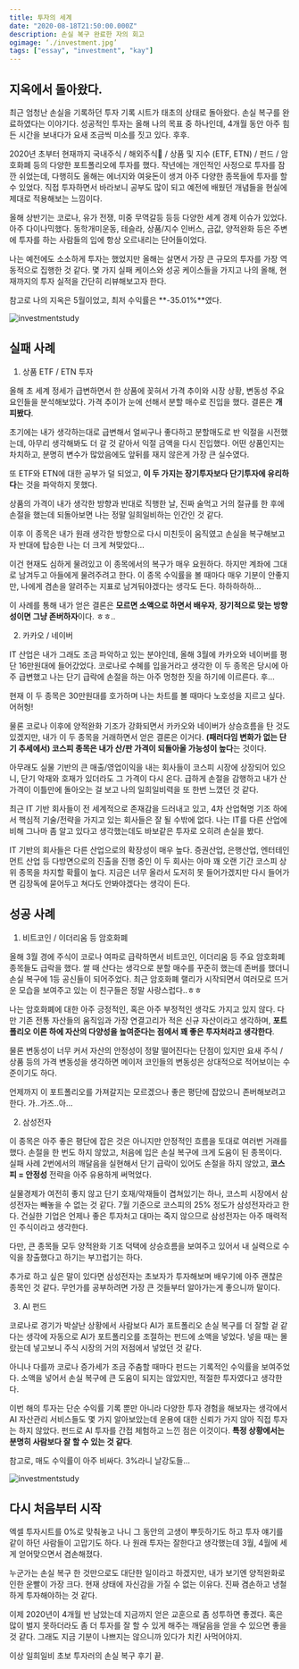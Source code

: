 ```yaml
---
title: 투자의 세계
date: "2020-08-18T21:50:00.000Z"
description: 손실 복구 완료한 자의 회고
ogimage: ‘./investment.jpg’
tags: ["essay", "investment", "kay"]
---
```


## 지옥에서 돌아왔다.

최근 엄청난 손실을 기록하던 투자 기록 시트가 태초의 상태로 돌아왔다. 손실 복구를 완료하였다는 이야기다. 성공적인 투자는 올해 나의 목표 중 하나인데, 4개월 동안 아주 힘든 시간을 보내다가 요새 조금씩 미소를 짓고 있다. 후후.

2020년 초부터 현재까지 국내주식 / 해외주식 / 상품 및 지수 (ETF, ETN) / 펀드 / 암호화폐 등의 다양한 포트폴리오에 투자를 했다. 작년에는 개인적인 사정으로 투자를 잠깐 쉬었는데, 다행히도 올해는 에너지와 여윳돈이 생겨 아주 다양한 종목들에 투자를 할 수 있었다. 직접 투자하면서 바라보니 공부도 많이 되고 예전에 배웠던 개념들을 현실에 제대로 적용해보는 느낌이다.

올해 상반기는 코로나, 유가 전쟁, 미중 무역갈등 등등 다양한 세계 경제 이슈가 있었다. 아주 다이나믹했다. 동학개미운동, 테슬라, 상품/지수 인버스, 금값, 양적완화 등은 주변에 투자를 하는 사람들의 입에 항상 오르내리는 단어들이었다.

나는 예전에도 소소하게 투자는 했었지만 올해는 살면서 가장 큰 규모의 투자를 가장 역동적으로 집행한 것 같다. 몇 가지 실패 케이스와 성공 케이스들을 가지고 나의 올해, 현재까지의 투자 실적을 간단히 리뷰해보고자 한다.

참고로 나의 지옥은 5월이었고, 최저 수익률은 **-35.01%**였다. 

![investmentstudy](/data.jpg)

## 실패 사례

1. 상품 ETF / ETN 투자

올해 초 세계 정세가 급변하면서 한 상품에 꽂혀서 가격 추이와 시장 상황, 변동성 주요 요인들을 분석해보았다. 가격 추이가 눈에 선해서 분할 매수로 진입을 했다. 결론은 **개 피봤다**.

초기에는 내가 생각하는대로 급변해서 얼씨구나 좋다하고 분할매도로 반 익절을 시전했는데, 아무리 생각해봐도 더 갈 것 같아서 익절 금액을 다시 진입했다. 어떤 상품인지는 차치하고, 분명히 변수가 많았음에도 앞뒤를 재지 않은게 가장 큰 실수였다.

또 ETF와 ETN에 대한 공부가 덜 되었고, **이 두 가지는 장기투자보다 단기투자에 유리하다**는 것을 파악하지 못했다.

상품의 가격이 내가 생각한 방향과 반대로 직행한 날, 진짜 술먹고 거의 절규를 한 후에 손절을 했는데 되돌아보면 나는 정말 일희일비하는 인간인 것 같다.

이후 이 종목은 내가 원래 생각한 방향으로 다시 미친듯이 움직였고 손실을 복구해보고자 반대에 탑승한 나는 더 크게 쳐맞았다...

이건 현재도 심하게 물려있고 이 종목에서의 복구가 매우 요원하다. 하지만 계좌에 그대로 남겨두고 아들에게 물려주려고 한다. 이 종목 수익률을 볼 때마다 매우 기분이 안좋지만, 나에게 겸손을 알려주는 지표로 남겨둬야겠다는 생각도 든다. 하하하하하...

이 사례를 통해 내가 얻은 결론은 **모르면 소액으로 하면서 배우자**, **장기적으로 맞는 방향성이면 그냥 존버하자**이다. ㅎㅎ..

2. 카카오 / 네이버

IT 산업은 내가 그래도 조금 파악하고 있는 분야인데, 올해 3월에 카카오와 네이버를 평단 16만원대에 들어갔었다. 코로나로 수혜를 입을거라고 생각한 이 두 종목은 당시에 아주 급변했고 나는 단기 급락에 손절을 하는 아주 멍청한 짓을 하기에 이르른다. 후...

현재 이 두 종목은 30만원대를 호가하며 나는 차트를 볼 때마다 노호성을 지르고 싶다. 어허헝!

물론 코로나 이후에 양적완화 기조가 강화되면서 카카오와 네이버가 상승흐름을 탄 것도 있겠지만, 내가 이 두 종목을 거래하면서 얻은 결론은 이거다. **(패러다임 변화가 없는 단기 추세에서) 코스피 종목은 내가 산/판 가격이 되돌아올 가능성이 높다**는 것이다.

아무래도 실물 기반의 큰 매출/영업이익을 내는 회사들이 코스피 시장에 상장되어 있으니, 단기 악재와 호재가 있더라도 그 가격이 다시 온다. 급하게 손절을 감행하고 내가 산 가격이 이틀만에 돌아오는 걸 보고 나의 일희일비력을 또 한번 느꼈던 것 같다.

최근 IT 기반 회사들이 전 세계적으로 존재감을 드러내고 있고, 4차 산업혁명 기조 하에서 핵심적 기술/전략을 가지고 있는 회사들은 잘 될 수밖에 없다. 나는 IT를 다른 산업에 비해 그나마 좀 알고 있다고 생각했는데도 바보같은 투자로 오히려 손실을 봤다.

IT 기반의 회사들은 다른 산업으로의 확장성이 매우 높다. 증권산업, 은행산업, 엔터테인먼트 산업 등 다방면으로의 진출을 진행 중인 이 두 회사는 아마 꽤 오랜 기간 코스피 상위 종목을 차지할 확률이 높다. 지금은 너무 올라서 도저히 못 들어가겠지만 다시 들어가면 김장독에 묻어두고 쳐다도 안봐야겠다는 생각이 든다.

## 성공 사례

1. 비트코인 / 이더리움 등 암호화폐

올해 3월 경에 주식이 코로나 여파로 급락하면서 비트코인, 이더리움 등 주요 암호화폐 종목들도 급락을 했다. 쌀 때 산다는 생각으로 분할 매수를 꾸준히 했는데 존버를 했더니 손실 복구에 1등 공신들이 되어주었다. 최근 암호화폐 랠리가 시작되면서 여러모로 뜨거운 모습을 보여주고 있는 이 친구들은 정말 사랑스럽다..ㅎㅎ

나는 암호화폐에 대한 아주 긍정적인, 혹은 아주 부정적인 생각도 가지고 있지 않다. 다만 기존 전통 자산들의 움직임과 가장 연결고리가 적은 신규 자산이라고 생각하며, **포트폴리오 이론 하에 자산의 다양성을 높여준다는 점에서 꽤 좋은 투자처라고 생각한다**.

물론 변동성이 너무 커서 자산의 안정성이 정말 떨어진다는 단점이 있지만 요새 주식 / 상품 등의 가격 변동성을 생각하면 메이저 코인들의 변동성은 상대적으로 적어보이는 수준이기도 하다.

언제까지 이 포트폴리오를 가져갈지는 모르겠으나 좋은 평단에 잡았으니 존버해보려고 한다. 가..가즈..아...

2. 삼성전자

이 종목은 아주 좋은 평단에 잡은 것은 아니지만 안정적인 흐름을 토대로 여러번 거래를 했다. 손절을 한 번도 하지 않았고, 처음에 입은 손실 복구에 크게 도움이 된 종목이다. 실패 사례 2번에서의 깨달음을 실현해서 단기 급락이 있어도 손절을 하지 않았고, **코스피 = 안정성** 전략을 아주 유용하게 써먹었다.

실물경제가 여전히 좋지 않고 단기 호재/악재들이 겹쳐있기는 하나, 코스피 시장에서 삼성전자는 빼놓을 수 없는 것 같다. 7월 기준으로 코스피의 25% 정도가 삼성전자라고 한다. 건실한 기업은 언제나 좋은 투자처고 대마는 죽지 않으므로 삼성전자는 아주 매력적인 주식이라고 생각한다.

다만, 큰 종목들 모두 양적완화 기조 덕택에 상승흐름을 보여주고 있어서 내 실력으로 수익을 창출했다고 하기는 부끄럽기는 하다.

추가로 하고 싶은 말이 있다면 삼성전자는 초보자가 투자해보며 배우기에 아주 괜찮은 종목인 것 같다. 무언가를 공부하려면 가장 큰 것들부터 알아가는게 좋으니까 말이다.

3. AI 펀드

코로나로 경기가 박살난 상황에서 사람보다 AI가 포트폴리오 손실 복구를 더 잘할 겉 같다는 생각에 자동으로 AI가 포트폴리오를 조절하는 펀드에 소액을 넣었다. 넣을 때는 몰랐는데 넣고보니 주식 시장의 거의 저점에서 넣었던 것 같다.

아니나 다를까 코로나 증가세가 조금 주춤할 때마다 펀드는 기록적인 수익률을 보여주었다. 소액을 넣어서 손실 복구에 큰 도움이 되지는 않았지만, 적절한 투자였다고 생각한다.

이번 해의 투자는 단순 수익률 기록 뿐만 아니라 다양한 투자 경험을 해보자는 생각에서 AI 자산관리 서비스들도 몇 가지 알아보았는데 운용에 대한 신뢰가 가지 않아 직접 투자는 하지 않았다. 펀드로 AI 투자를 간접 체험하고 느낀 점은 이것이다. **특정 상황에서는 분명히 사람보다 잘 할 수 있는 것 같다**.

참고로, 매도 수익률이 아주 비싸다. 3%라니 날강도들...

![investmentstudy](/start.jpg)

## 다시 처음부터 시작

엑셀 투자시트를 0%로 맞춰놓고 나니 그 동안의 고생이 뿌듯하기도 하고 투자 얘기를 같이 하던 사람들이 고맙기도 하다. 나 원래 투자는 잘한다고 생각했는데 3월, 4월에 세게 얻어맞으면서 겸손해졌다.

누군가는 손실 복구 한 것만으로도 대단한 일이라고 하겠지만, 내가 보기엔 양적완화로 인한 운빨이 가장 크다. 현재 상태에 자신감을 가질 수 없는 이유다. 진짜 겸손하고 냉철하게 투자해야하는 것 같다.

이제 2020년이 4개월 반 남았는데 지금까지 얻은 교훈으로 좀 성투하면 좋겠다. 혹은 많이 벌지 못하더라도 좀 더 투자를 잘 할 수 있게 해주는 깨달음을 얻을 수 있으면 좋을 것 같다. 그래도 지금 기분이 나쁘지는 않으니까 있다가 치킨 사먹어야지.

이상 일희일비 초보 투자러의 손실 복구 후기 끝.